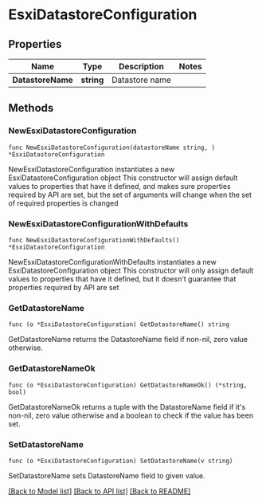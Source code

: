 # EsxiDatastoreConfiguration

## Properties

Name | Type | Description | Notes
------------ | ------------- | ------------- | -------------
**DatastoreName** | **string** | Datastore name | 

## Methods

### NewEsxiDatastoreConfiguration

`func NewEsxiDatastoreConfiguration(datastoreName string, ) *EsxiDatastoreConfiguration`

NewEsxiDatastoreConfiguration instantiates a new EsxiDatastoreConfiguration object
This constructor will assign default values to properties that have it defined,
and makes sure properties required by API are set, but the set of arguments
will change when the set of required properties is changed

### NewEsxiDatastoreConfigurationWithDefaults

`func NewEsxiDatastoreConfigurationWithDefaults() *EsxiDatastoreConfiguration`

NewEsxiDatastoreConfigurationWithDefaults instantiates a new EsxiDatastoreConfiguration object
This constructor will only assign default values to properties that have it defined,
but it doesn't guarantee that properties required by API are set

### GetDatastoreName

`func (o *EsxiDatastoreConfiguration) GetDatastoreName() string`

GetDatastoreName returns the DatastoreName field if non-nil, zero value otherwise.

### GetDatastoreNameOk

`func (o *EsxiDatastoreConfiguration) GetDatastoreNameOk() (*string, bool)`

GetDatastoreNameOk returns a tuple with the DatastoreName field if it's non-nil, zero value otherwise
and a boolean to check if the value has been set.

### SetDatastoreName

`func (o *EsxiDatastoreConfiguration) SetDatastoreName(v string)`

SetDatastoreName sets DatastoreName field to given value.



[[Back to Model list]](../README.md#documentation-for-models) [[Back to API list]](../README.md#documentation-for-api-endpoints) [[Back to README]](../README.md)


